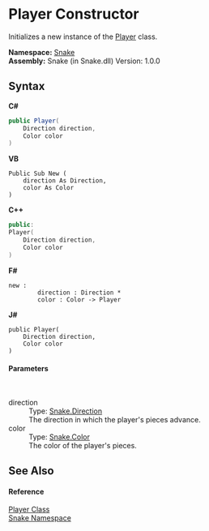 # Player Constructor 
 

Initializes a new instance of the <a href="T_Snake_Player">Player</a> class.

**Namespace:**&nbsp;<a href="N_Snake">Snake</a><br />**Assembly:**&nbsp;Snake (in Snake.dll) Version: 1.0.0

## Syntax

**C#**<br />
``` C#
public Player(
	Direction direction,
	Color color
)
```

**VB**<br />
``` VB
Public Sub New ( 
	direction As Direction,
	color As Color
)
```

**C++**<br />
``` C++
public:
Player(
	Direction direction, 
	Color color
)
```

**F#**<br />
``` F#
new : 
        direction : Direction * 
        color : Color -> Player
```

**J#**<br />
``` J#
public Player(
	Direction direction,
	Color color
)
```


#### Parameters
&nbsp;<dl><dt>direction</dt><dd>Type: <a href="T_Snake_Direction">Snake.Direction</a><br />The direction in which the player's pieces advance.</dd><dt>color</dt><dd>Type: <a href="T_Snake_Color">Snake.Color</a><br />The color of the player's pieces.</dd></dl>

## See Also


#### Reference
<a href="T_Snake_Player">Player Class</a><br /><a href="N_Snake">Snake Namespace</a><br />